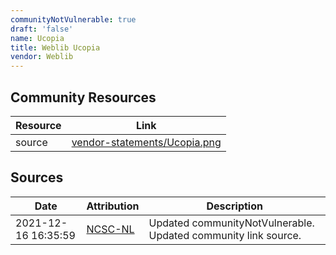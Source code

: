 ```yaml
---
communityNotVulnerable: true
draft: 'false'
name: Ucopia
title: Weblib Ucopia
vendor: Weblib
---
```



## Community Resources
| Resource | Link |
| --- | --- |
| source | [vendor-statements/Ucopia.png](vendor-statements/Ucopia.png) |


## Sources
| Date | Attribution | Description |
| --- | --- | --- |
| 2021-12-16 16:35:59 | [NCSC-NL](https://github.com/NCSC-NL/log4shell/blob/main/software/README.md) | Updated communityNotVulnerable. Updated community link source.  |

